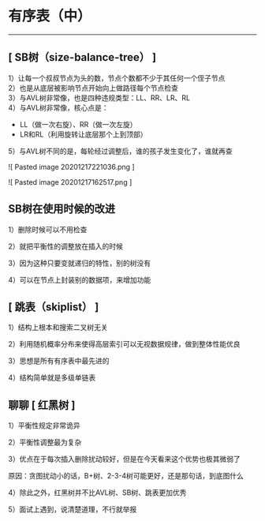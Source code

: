 # 有序表（中）

---

## [ SB树（size-balance-tree） ]

1）让每一个叔叔节点为头的数，节点个数都不少于其任何一个侄子节点  
2）也是从底层被影响节点开始向上做路径每个节点检查  
3）与AVL树非常像，也是四种违规类型：LL、RR、LR、RL  
4）与AVL树非常像，核心点是：  
- LL（做一次右旋）、RR（做一次左旋）  
- LR和RL（利用旋转让底层那个上到顶部）  

5）与AVL树不同的是，每轮经过调整后，谁的孩子发生变化了，谁就再查  

![ Pasted image 20201217221036.png ]


![ Pasted image 20201217162517.png ]

## SB树在使用时候的改进

1）删除时候可以不用检查

2）就把平衡性的调整放在插入的时候

3）因为这种只要变就递归的特性，别的树没有

4）可以在节点上封装别的数据项，来增加功能


## [ 跳表（skiplist） ] 

1）结构上根本和搜索二叉树无关

2）利用随机概率分布来使得高层索引可以无视数据规律，做到整体性能优良

3）思想是所有有序表中最先进的

4）结构简单就是多级单链表


## 聊聊 [ 红黑树 ] 

1）平衡性规定非常诡异

2）平衡性调整最为复杂

3）优点在于每次插入删除扰动较好，但是在今天看来这个优势也极其微弱了

原因：贪图扰动小的话，B+树、2-3-4树可能更好，还是那句话，到底图什么

4）除此之外，红黑树并不比AVL树、SB树、跳表更加优秀

5）面试上遇到，说清楚道理，不行就举报